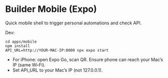 # Builder Mobile (Expo)

Quick mobile shell to trigger personal automations and check API.

Dev:

```
cd apps/mobile
npm install
API_URL=http://YOUR-MAC-IP:8000 npx expo start
```

- For iPhone: open Expo Go, scan QR. Ensure phone can reach your Mac’s IP (same Wi‑Fi).
- Set API_URL to your Mac’s IP (not 127.0.0.1).
